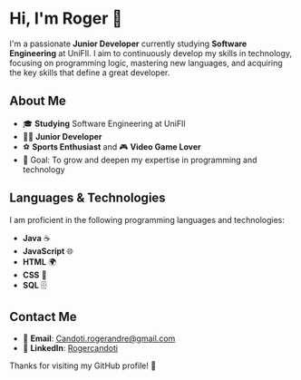 # Hi, I'm Roger 👋

I'm a passionate **Junior Developer** currently studying **Software Engineering** at UniFIl. I aim to continuously develop my skills in technology, focusing on programming logic, mastering new languages, and acquiring the key skills that define a great developer.

## About Me

- 🎓 **Studying** Software Engineering at UniFIl
- 🧑‍💻 **Junior Developer**
- ⚽ **Sports Enthusiast** and 🎮 **Video Game Lover**
- 🎯 Goal: To grow and deepen my expertise in programming and technology

## Languages & Technologies

I am proficient in the following programming languages and technologies:

- **Java** ☕
- **JavaScript** 🌐
- **HTML** 🌍
- **CSS** 🎨
- **SQL** 🗄️

## Contact Me

- 📧 **Email**: [Candoti.rogerandre@gmail.com](mailto:Candoti.rogerandre@gmail.com)
- 💼 **LinkedIn**: [Rogercandoti](https://www.linkedin.com/in/roger-candoti-37234a2b3/)

Thanks for visiting my GitHub profile! 🚀
